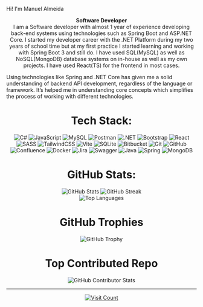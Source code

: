 Hi! I'm Manuel Almeida
<p align="center">
  <strong>Software Developer</strong><br>
  I am a Software developer with almost 1 year of experience developing back-end systems using technologies such as Spring Boot and ASP.NET Core. I started my developer career with the .NET Platform during my two years of school time but at my first practice I started learning and working with Spring Boot 3 and still do. I have used SQL(MySQL) as well as NoSQL(MongoDB) database systems on in-house as well as my own projects. I have used React(TS) for the frontend in most cases.

Using technologies like Spring and .NET Core has given me a solid understanding of backend API development, regardless of the language or framework. It’s helped me in understanding core concepts which simplifies the process of working with different technologies.

</p>


<h1 align="center">Tech Stack:</h1>
<p align="center">
  <img src="https://img.shields.io/badge/c%23-%23239120.svg?style=for-the-badge&logo=csharp&logoColor=white" alt="C#" />
  <img src="https://img.shields.io/badge/javascript-%23323330.svg?style=for-the-badge&logo=javascript&logoColor=%23F7DF1E" alt="JavaScript" />
  <img src="https://img.shields.io/badge/mysql-4479A1.svg?style=for-the-badge&logo=mysql&logoColor=white" alt="MySQL" />
  <img src="https://img.shields.io/badge/Postman-FF6C37?style=for-the-badge&logo=postman&logoColor=white" alt="Postman" />
  <img src="https://img.shields.io/badge/.NET-5C2D91?style=for-the-badge&logo=.net&logoColor=white" alt=".NET" />
  <img src="https://img.shields.io/badge/bootstrap-%238511FA.svg?style=for-the-badge&logo=bootstrap&logoColor=white" alt="Bootstrap" />
  <img src="https://img.shields.io/badge/react-%2320232a.svg?style=for-the-badge&logo=react&logoColor=%2361DAFB" alt="React" />
  <img src="https://img.shields.io/badge/SASS-hotpink.svg?style=for-the-badge&logo=SASS&logoColor=white" alt="SASS" />
  <img src="https://img.shields.io/badge/tailwindcss-%2338B2AC.svg?style=for-the-badge&logo=tailwind-css&logoColor=white" alt="TailwindCSS" />
  <img src="https://img.shields.io/badge/vite-%23646CFF.svg?style=for-the-badge&logo=vite&logoColor=white" alt="Vite" />
  <img src="https://img.shields.io/badge/sqlite-%2307405e.svg?style=for-the-badge&logo=sqlite&logoColor=white" alt="SQLite" />
  <img src="https://img.shields.io/badge/bitbucket-%230047B3.svg?style=for-the-badge&logo=bitbucket&logoColor=white" alt="Bitbucket" />
  <img src="https://img.shields.io/badge/git-%23F05033.svg?style=for-the-badge&logo=git&logoColor=white" alt="Git" />
  <img src="https://img.shields.io/badge/github-%23121011.svg?style=for-the-badge&logo=github&logoColor=white" alt="GitHub" />
  <img src="https://img.shields.io/badge/confluence-%23172BF4.svg?style=for-the-badge&logo=confluence&logoColor=white" alt="Confluence" />
  <img src="https://img.shields.io/badge/docker-%230db7ed.svg?style=for-the-badge&logo=docker&logoColor=white" alt="Docker" />
  <img src="https://img.shields.io/badge/jira-%230A0FFF.svg?style=for-the-badge&logo=jira&logoColor=white" alt="Jira" />
  <img src="https://img.shields.io/badge/-Swagger-%23Clojure?style=for-the-badge&logo=swagger&logoColor=white" alt="Swagger" />
  <img src="https://img.shields.io/badge/java-%23ED8B00.svg?style=for-the-badge&logo=java&logoColor=white" alt="Java" />
  <img src="https://img.shields.io/badge/spring-%236DB33F.svg?style=for-the-badge&logo=spring&logoColor=white" alt="Spring" />
  <img src="https://img.shields.io/badge/mongodb-%2347A248.svg?style=for-the-badge&logo=mongodb&logoColor=white" alt="MongoDB" />
</p>

<h1 align="center">GitHub Stats:</h1>

<p align="center">
  <img src="https://github-readme-stats.vercel.app/api?username=AlejandroA07&theme=dark&hide_border=false&include_all_commits=false&count_private=true" alt="GitHub Stats" />
  <img src="https://github-readme-streak-stats.herokuapp.com/?user=AlejandroA07&theme=dark&hide_border=false" alt="GitHub Streak" /><br/>
  <img src="https://github-readme-stats.vercel.app/api/top-langs/?username=AlejandroA07&theme=dark&hide_border=false&include_all_commits=false&count_private=true&layout=compact" alt="Top Languages" />
</p>


<h1 align="center">GitHub Trophies</h1>

<p align="center">
  <img src="https://github-profile-trophy.vercel.app/?username=AlejandroA07&theme=radical&no-frame=false&no-bg=true&margin-w=4" alt="GitHub Trophy" />
</p>


<h1 align="center">Top Contributed Repo</h1>

<p align="center">
  <img src="https://github-contributor-stats.vercel.app/api?username=AlejandroA07&limit=5&theme=dark&combine_all_yearly_contributions=true" alt="GitHub Contributor Stats" />
</p>


---
<p align="center">
  <a href="https://visitcount.itsvg.in">
    <img src="https://visitcount.itsvg.in/api?id=AlejandroA07&icon=0&color=0" alt="Visit Count" />
  </a>
</p>
